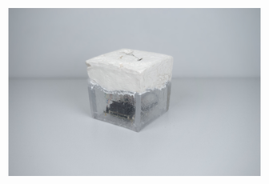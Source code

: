 ![demolition_v2](https://github.com/modern-online/latent_intimacies/blob/main/images/DSC01615.jpg?raw=true)
